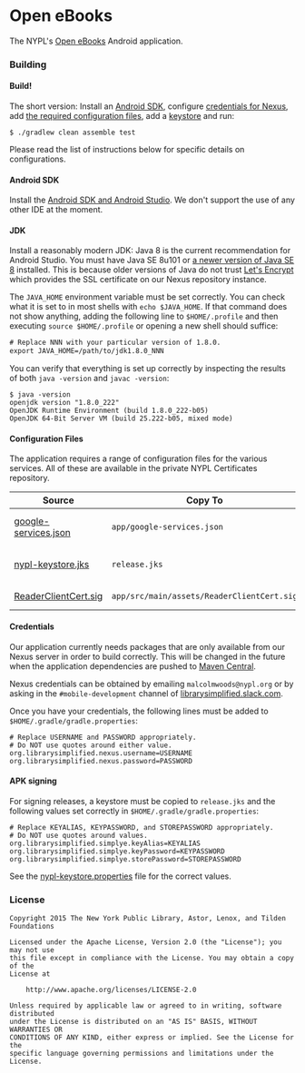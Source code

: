 Open eBooks
===

The NYPL's [Open eBooks](https://play.google.com/store/apps/details?id=org.nypl.labs.OpenEbooks.app) Android application.

### Building

#### Build!

The short version: Install an [Android SDK](#android-sdk), configure
[credentials for Nexus](#credentials), add [the required configuration files](#configuration-files), add a
[keystore](#apk-signing) and run:

~~~
$ ./gradlew clean assemble test
~~~

Please read the list of instructions below for specific details on configurations.

#### Android SDK

Install the [Android SDK and Android Studio](https://developer.android.com/studio/). We don't
support the use of any other IDE at the moment.

#### JDK

Install a reasonably modern JDK: Java 8 is the current recommendation for Android Studio.
You must have Java SE 8u101 or [a newer version of Java SE 8](http://www.oracle.com/technetwork/java/javase/downloads/index.html)
installed. This is because older versions of Java do not trust
[Let's Encrypt](https://letsencrypt.org/) which provides the SSL certificate on our Nexus
repository instance.

The `JAVA_HOME` environment variable must be set correctly. You can check what it is set to in
most shells with `echo $JAVA_HOME`. If that command does not show anything, adding the following
line to `$HOME/.profile` and then executing `source $HOME/.profile` or opening a new shell
should suffice:

~~~w
# Replace NNN with your particular version of 1.8.0.
export JAVA_HOME=/path/to/jdk1.8.0_NNN
~~~

You can verify that everything is set up correctly by inspecting the results of both
`java -version` and `javac -version`:

~~~
$ java -version
openjdk version "1.8.0_222"
OpenJDK Runtime Environment (build 1.8.0_222-b05)
OpenJDK 64-Bit Server VM (build 25.222-b05, mixed mode)
~~~

#### Configuration Files

The application requires a range of configuration files for the various
services. All of these are available in the private NYPL Certificates
repository.

|Source|Copy To|Description|
|------|-------|-----------|
|[google-services.json](https://github.com/NYPL-Simplified/Certificates/blob/master/SimplyE/Android/google-services.json)|`app/google-services.json`|Crashlytics service configuration|
|[nypl-keystore.jks](https://github.com/NYPL-Simplified/Certificates/blob/master/APK%20Signing/nypl-keystore.jks)|`release.jks`|NYPL APK signing keystore|
|[ReaderClientCert.sig](https://github.com/NYPL-Simplified/Certificates/tree/master/OpenEbooks/Android/ReaderClientCert.sig)|`app/src/main/assets/ReaderClientCert.sig`|Adobe DRM certificate|

#### Credentials

Our application currently needs packages that are only available from
our Nexus server in order to build correctly. This will be changed
in the future when the application dependencies are pushed to [Maven
Central](https://search.maven.org/).

Nexus credentials can be obtained by emailing `malcolmwoods@nypl.org`
or by asking in the `#mobile-development` channel of
[librarysimplified.slack.com](https://librarysimplified.slack.com).

Once you have your credentials, the following lines must be added to `$HOME/.gradle/gradle.properties`:

~~~
# Replace USERNAME and PASSWORD appropriately.
# Do NOT use quotes around either value.
org.librarysimplified.nexus.username=USERNAME
org.librarysimplified.nexus.password=PASSWORD
~~~

#### APK signing

For signing releases, a keystore must be copied to
`release.jks` and the following values set correctly in
`$HOME/.gradle/gradle.properties`:

~~~
# Replace KEYALIAS, KEYPASSWORD, and STOREPASSWORD appropriately.
# Do NOT use quotes around values.
org.librarysimplified.simplye.keyAlias=KEYALIAS
org.librarysimplified.simplye.keyPassword=KEYPASSWORD
org.librarysimplified.simplye.storePassword=STOREPASSWORD
~~~

See the [nypl-keystore.properties](https://github.com/NYPL-Simplified/Certificates/blob/master/APK%20Signing/nypl-keystore.properties) file
for the correct values.

### License

~~~
Copyright 2015 The New York Public Library, Astor, Lenox, and Tilden Foundations

Licensed under the Apache License, Version 2.0 (the "License"); you may not use
this file except in compliance with the License. You may obtain a copy of the
License at

    http://www.apache.org/licenses/LICENSE-2.0

Unless required by applicable law or agreed to in writing, software distributed
under the License is distributed on an "AS IS" BASIS, WITHOUT WARRANTIES OR
CONDITIONS OF ANY KIND, either express or implied. See the License for the
specific language governing permissions and limitations under the License.
~~~
